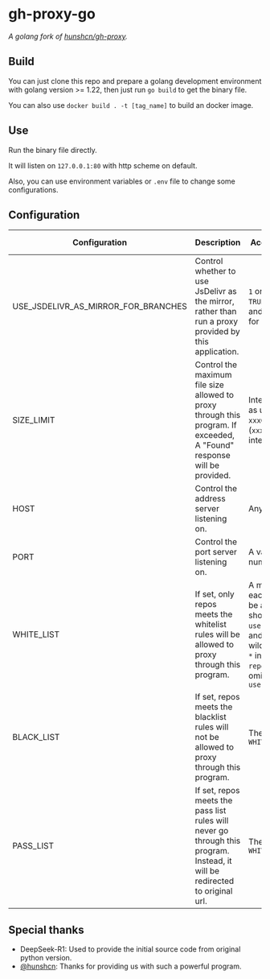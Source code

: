# gh-proxy-go

*A golang fork of [hunshcn/gh-proxy](https://github.com/hunshcn/gh-proxy).*

## Build

You can just clone this repo and prepare a golang development environment with golang version >= 1.22, then just run `go build` to get the binary file.

You can also use `docker build . -t [tag_name]` to build an docker image.

## Use

Run the binary file directly.

It will listen on `127.0.0.1:80` with http scheme on default.

Also, you can use environment variables or `.env` file to change some configurations.

## Configuration

| Configuration                       | Description                                                                                                                 | Acceptable value                                                                                                                                                                              | Default value |
|-------------------------------------|-----------------------------------------------------------------------------------------------------------------------------|-----------------------------------------------------------------------------------------------------------------------------------------------------------------------------------------------|---------------|
| USE_JSDELIVR_AS_MIRROR_FOR_BRANCHES | Control whether to use JsDelivr as the mirror, rather than run a proxy provided by this application.                        | `1` or `true` or `True` or `TRUE` for enable, and other values for disable                                                                                                                    | `false`       |
| SIZE_LIMIT                          | Control the maximum file size allowed to proxy through this program. If exceeded, A "Found" response will be provided.      | Integer with Byte as unit, or `xxxG`/`xxxM`/`xxxK` (`xxx` **must** be an integer)                                                                                                             | `999G`        |
| HOST                                | Control the address server listening on.                                                                                    | Any valid address.                                                                                                                                                                            | `127.0.0.1`   |
| PORT                                | Control the port server listening on.                                                                                       | A valid port number.                                                                                                                                                                          | `80`          |
| WHITE_LIST                          | If set, only repos meets the whitelist rules will be allowed to proxy through this program.                                 | A multi-line string, each line should be a rule. A rule should be like `username/reponame`, and you can use wildcard character `*` in rule. If `reponame` be omitted, it will be `username/*` | `""`          |
| BLACK_LIST                          | If set, repos meets the blacklist rules will not be allowed to proxy through this program.                                  | The same as `WHITE_LIST`                                                                                                                                                                      | `""`          |
| PASS_LIST                           | If set, repos meets the pass list rules will never go through this program. Instead, it will be redirected to original url. | The same as `WHITE_LIST`                                                                                                                                                                      | `""`          |

## Special thanks

- DeepSeek-R1: Used to provide the initial source code from original python version.
- [@hunshcn](https://github.com/hunshcn): Thanks for providing us with such a powerful program.